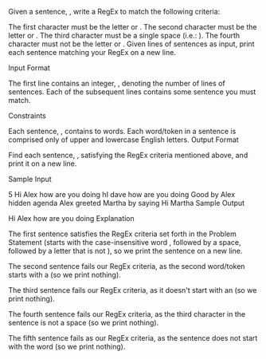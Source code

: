 Given a sentence, , write a RegEx to match the following criteria:

The first character must be the letter  or .
The second character must be the letter  or .
The third character must be a single space (i.e.: ).
The fourth character must not be the letter  or .
Given  lines of sentences as input, print each sentence matching your RegEx on a new line.

Input Format

The first line contains an integer, , denoting the number of lines of sentences. 
Each of the  subsequent lines contains some sentence  you must match.

Constraints

Each sentence, , contains  to  words.
Each word/token in a sentence is comprised only of upper and lowercase English letters.
Output Format

Find each sentence, , satisfying the RegEx criteria mentioned above, and print it on a new line.

Sample Input

5
Hi Alex how are you doing
hI dave how are you doing
Good by Alex
hidden agenda
Alex greeted Martha by saying Hi Martha
Sample Output

Hi Alex how are you doing
Explanation

The first sentence satisfies the RegEx criteria set forth in the Problem Statement (starts with the case-insensitive word , followed by a space, followed by a letter that is not ), so we print the sentence on a new line.

The second sentence fails our RegEx criteria, as the second word/token starts with a  (so we print nothing).

The third sentence fails our RegEx criteria, as it doesn't start with an  (so we print nothing).

The fourth sentence fails our RegEx criteria, as the third character in the sentence is not a space (so we print nothing).

The fifth sentence fails as our RegEx criteria, as the sentence does not start with the word  (so we print nothing).
